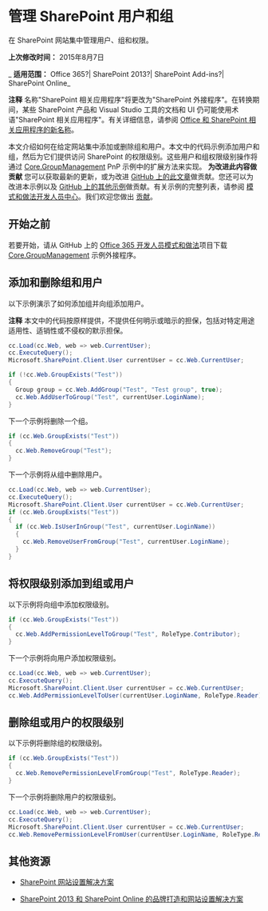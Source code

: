 ﻿
# 管理 SharePoint 用户和组
在 SharePoint 网站集中管理用户、组和权限。 

 **上次修改时间：** 2015年8月7日

 _ **适用范围：** Office 365?| SharePoint 2013?| SharePoint Add-ins?| SharePoint Online_

 **注释**  名称"SharePoint 相关应用程序"将更改为"SharePoint 外接程序"。在转换期间，某些 SharePoint 产品和 Visual Studio 工具的文档和 UI 仍可能使用术语"SharePoint 相关应用程序"。有关详细信息，请参阅 [Office 和 SharePoint 相关应用程序的新名称](05b07b04-6c8b-4b7e-bd86-e32c589dfead.md#bk_newname)。

本文介绍如何在给定网站集中添加或删除组和用户。本文中的代码示例添加用户和组，然后为它们提供访问 SharePoint 的权限级别。这些用户和组权限级别操作将通过 [Core.GroupManagement](https://github.com/OfficeDev/PnP/tree/dev/Scenarios/Core.GroupManagement) PnP 示例中的扩展方法来实现。
 **为改进此内容做贡献**
您可以获取最新的更新，或为改进 [GitHub 上的此文章](https://github.com/OfficeDev/PnP-Guidance)做贡献。您还可以为改进本示例以及 [GitHub 上的其他示例](https://github.com/OfficeDev/PnP)做贡献。有关示例的完整列表，请参阅 [模式和做法开发人员中心](http://dev.office.com/patterns-and-practices)。我们欢迎您做出 [贡献](https://github.com/OfficeDev/PnP/wiki/contributing-to-Office-365-developer-patterns-and-practices)。 

## 开始之前

若要开始，请从 GitHub 上的 [Office 365 开发人员模式和做法](https://github.com/OfficeDev/PnP/tree/dev)项目下载 [Core.GroupManagement](https://github.com/OfficeDev/PnP/tree/dev/Scenarios/Core.GroupManagement) 示例外接程序。


## 添加和删除组和用户

以下示例演示了如何添加组并向组添加用户。


 **注释**  本文中的代码按原样提供，不提供任何明示或暗示的担保，包括对特定用途适用性、适销性或不侵权的默示担保。


```C#
cc.Load(cc.Web, web => web.CurrentUser);
cc.ExecuteQuery();
Microsoft.SharePoint.Client.User currentUser = cc.Web.CurrentUser;

if (!cc.Web.GroupExists("Test"))
{
  Group group = cc.Web.AddGroup("Test", "Test group", true);
  cc.Web.AddUserToGroup("Test", currentUser.LoginName);
}

```

下一个示例将删除一个组。




```C#
if (cc.Web.GroupExists("Test"))
{
  cc.Web.RemoveGroup("Test");
}

```

下一个示例将从组中删除用户。




```C#
cc.Load(cc.Web, web => web.CurrentUser);
cc.ExecuteQuery();
Microsoft.SharePoint.Client.User currentUser = cc.Web.CurrentUser;
if (cc.Web.GroupExists("Test"))
{
  if (cc.Web.IsUserInGroup("Test", currentUser.LoginName))
  {
    cc.Web.RemoveUserFromGroup("Test", currentUser.LoginName);
  }
}

```


## 将权限级别添加到组或用户

以下示例将向组中添加权限级别。


```C#
if (cc.Web.GroupExists("Test"))
{
  cc.Web.AddPermissionLevelToGroup("Test", RoleType.Contributor);
}

```

下一个示例将向用户添加权限级别。




```C#
cc.Load(cc.Web, web => web.CurrentUser);
cc.ExecuteQuery();
Microsoft.SharePoint.Client.User currentUser = cc.Web.CurrentUser;
cc.Web.AddPermissionLevelToUser(currentUser.LoginName, RoleType.Reader);

```


## 删除组或用户的权限级别

以下示例将删除组的权限级别。


```C#
if (cc.Web.GroupExists("Test"))
{
  cc.Web.RemovePermissionLevelFromGroup("Test", RoleType.Reader);
}

```

下一个示例将删除用户的权限级别。




```C#
cc.Load(cc.Web, web => web.CurrentUser);
cc.ExecuteQuery();
Microsoft.SharePoint.Client.User currentUser = cc.Web.CurrentUser;
cc.Web.RemovePermissionLevelFromUser(currentUser.LoginName, RoleType.Reader);

```


## 其他资源



- [SharePoint 网站设置解决方案](sharepoint-site-provisioning-solutions.md)
    
- [SharePoint 2013 和 SharePoint Online 的品牌打造和网站设置解决方案](Branding-and-site-provisioning-solutions-for-SharePoint.md)
    
